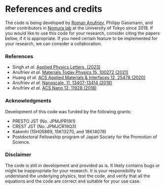 # References and credits

The code is being developed by [Roman Anufriev](https://anufrievroman.com), Philipp Gassmann, and other contributors in [Nomura lab](https://www.nlab.iis.u-tokyo.ac.jp/index-e.html) at the University of Tokyo since 2018. If you would like to use this code for your research, consider citing the papers below, if it is appropriate. If you need certain feature to be implemented for your research, we can consider a collaboration.

### References

* Singh _et al_. [Applied Physics Letters, (2023)](https://aip.scitation.org/doi/10.1063/5.0137221)
* Anufriev _et al_. [Materials Today Physics 15, 100272 (2021)](https://www.sciencedirect.com/science/article/pii/S2542529320300961)
* Huang _et al_. [ACS Applied Materials & Interfaces 12, 25478 (2020)](https://pubs.acs.org/doi/10.1021/acsami.0c06030)
* Anufriev _et al_. [Nanoscale, 11, 13407-13414 (2019)](https://pubs.rsc.org/en/content/articlehtml/2019/nr/c9nr03863a)
* Anufriev _et al_. [ACS Nano 12, 11928 (2018)](https://pubs.acs.org/doi/abs/10.1021/acsnano.8b07597)

### Acknowledgments

Development of this code was funded by the following grants:

* PRESTO JST (No. JPMJPR19I1)
* CREST JST (No. JPMJCR19Q3)
* Kakenhi (15H05869, 15K13270, and 18K14078)
* Postdoctoral Fellowship program of Japan Society for the Promotion of Science.

### Disclaimer

The code is still in development and provided as is. It likely contains bugs or might be inappropriate for your research. It is your responsibility to understand the underlying physics, test the code, and verify that all the equations and the code are correct and suitable for your use case.
